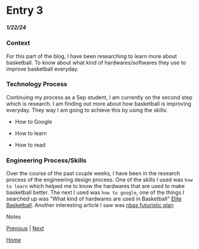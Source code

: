 # Entry 3
##### 1/22/24

### Context
For this part of the blog, I have been researching to learn more about basketball. To know about what kind of hardwares/softwares they use to improve basketball everyday. 

### Technology Process
Continuing my process as a Sep student, I am currently on the second step which is research. I am finding out more about how basketball is improving everyday. They way I am going to achieve this by using the skills:

* How to Google

* How to learn

* How to read

### Engineering Process/Skills
Over the course of the past couple weeks, I have been in the research process of the engineering design process. 
One of the skills I used was `how to learn` which helped me to know the hardwares that are used to make basketball better. The next I used was `how to google`, one of the things I searched up was "What kind of hardwares are used in Basketball" [Elite Basketball](https://midwestelitebasketball.com/articles/hardware-vs-software/). Another interesting article I saw was [nbas futuristic plan](https://adage.com/article/cmo-strategy/behind-nbas-futuristic-plans-replace-person-fans-virtual-technology-orlando-restart/2270101)


Notes





[Previous](entry02.md) | [Next](entry04.md)

[Home](../README.md)
